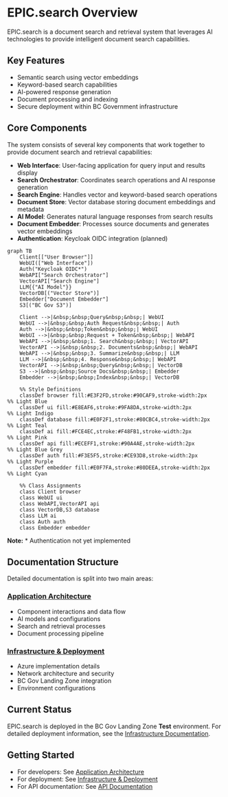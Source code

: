 # EPIC.search Overview

EPIC.search is a document search and retrieval system that leverages AI technologies to provide intelligent document search capabilities.

## Key Features

- Semantic search using vector embeddings
- Keyword-based search capabilities
- AI-powered response generation
- Document processing and indexing
- Secure deployment within BC Government infrastructure

## Core Components

The system consists of several key components that work together to provide document search and retrieval capabilities:

- **Web Interface**: User-facing application for query input and results display
- **Search Orchestrator**: Coordinates search operations and AI response generation
- **Search Engine**: Handles vector and keyword-based search operations
- **Document Store**: Vector database storing document embeddings and metadata
- **AI Model**: Generates natural language responses from search results
- **Document Embedder**: Processes source documents and generates vector embeddings
- **Authentication**: Keycloak OIDC integration (planned)

```mermaid
graph TB
    Client[["User Browser"]]
    WebUI(["Web Interface"])
    Auth("Keycloak OIDC*")
    WebAPI["Search Orchestrator"]
    VectorAPI["Search Engine"]
    LLM{{"AI Model"}}
    VectorDB[("Vector Store")]
    Embedder["Document Embedder"]
    S3[("BC Gov S3")]
    
    Client -->|&nbsp;&nbsp;Query&nbsp;&nbsp;| WebUI
    WebUI -->|&nbsp;&nbsp;Auth Request&nbsp;&nbsp;| Auth
    Auth -->|&nbsp;&nbsp;Token&nbsp;&nbsp;| WebUI
    WebUI -->|&nbsp;&nbsp;Request + Token&nbsp;&nbsp;| WebAPI
    WebAPI -->|&nbsp;&nbsp;1. Search&nbsp;&nbsp;| VectorAPI
    VectorAPI -->|&nbsp;&nbsp;2. Documents&nbsp;&nbsp;| WebAPI
    WebAPI -->|&nbsp;&nbsp;3. Summarize&nbsp;&nbsp;| LLM
    LLM -->|&nbsp;&nbsp;4. Response&nbsp;&nbsp;| WebAPI
    VectorAPI -->|&nbsp;&nbsp;Query&nbsp;&nbsp;| VectorDB
    S3 -->|&nbsp;&nbsp;Source Docs&nbsp;&nbsp;| Embedder
    Embedder -->|&nbsp;&nbsp;Index&nbsp;&nbsp;| VectorDB

    %% Style Definitions
    classDef browser fill:#E3F2FD,stroke:#90CAF9,stroke-width:2px     %% Light Blue
    classDef ui fill:#E8EAF6,stroke:#9FA8DA,stroke-width:2px          %% Light Indigo
    classDef database fill:#E0F2F1,stroke:#80CBC4,stroke-width:2px    %% Light Teal
    classDef ai fill:#FCE4EC,stroke:#F48FB1,stroke-width:2px          %% Light Pink
    classDef api fill:#ECEFF1,stroke:#90A4AE,stroke-width:2px         %% Light Blue Grey
    classDef auth fill:#F3E5F5,stroke:#CE93D8,stroke-width:2px        %% Light Purple
    classDef embedder fill:#E0F7FA,stroke:#80DEEA,stroke-width:2px    %% Light Cyan
    
    %% Class Assignments
    class Client browser
    class WebUI ui
    class WebAPI,VectorAPI api
    class VectorDB,S3 database
    class LLM ai
    class Auth auth
    class Embedder embedder
```

**Note:** * Authentication not yet implemented

## Documentation Structure

Detailed documentation is split into two main areas:

### [Application Architecture](ARCHITECTURE.md)

- Component interactions and data flow
- AI models and configurations
- Search and retrieval processes
- Document processing pipeline

### [Infrastructure & Deployment](INFRASTRUCTURE.md)

- Azure implementation details
- Network architecture and security
- BC Gov Landing Zone integration
- Environment configurations

## Current Status

EPIC.search is deployed in the BC Gov Landing Zone **Test** environment. For detailed deployment information, see the [Infrastructure Documentation](INFRASTRUCTURE.md).

## Getting Started

- For developers: See [Application Architecture](ARCHITECTURE.md)
- For deployment: See [Infrastructure & Deployment](INFRASTRUCTURE.md)
- For API documentation: See [API Documentation](API.md)
